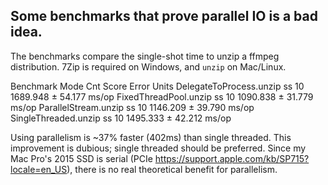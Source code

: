 ## Some benchmarks that prove parallel IO is a bad idea.

The benchmarks compare the single-shot time to unzip a ffmpeg distribution.
7Zip is required on Windows, and `unzip` on Mac/Linux.

Benchmark                Mode  Cnt     Score    Error  Units
DelegateToProcess.unzip    ss   10  1689.948 ± 54.177  ms/op
FixedThreadPool.unzip      ss   10  1090.838 ± 31.779  ms/op
ParallelStream.unzip       ss   10  1146.209 ± 39.790  ms/op
SingleThreaded.unzip       ss   10  1495.333 ± 42.212  ms/op

Using parallelism is ~37% faster (402ms) than single threaded.
This improvement is dubious; single threaded should be preferred.
Since my Mac Pro's 2015 SSD is serial (PCIe https://support.apple.com/kb/SP715?locale=en_US),
there is no real theoretical benefit for parallelism.